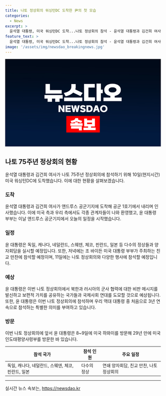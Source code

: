 ```yaml
---
title: 나토 정상회의 워싱턴DC 도착한 尹의 첫 모습
categories:
  - News
excerpt: >
  윤석열 대통령, 미국 워싱턴DC 도착...나토 정상회의 참석 - 윤석열 대통령과 김건희 여사가 나토 75주년 정상회의 참석을 위해 미국 워싱턴DC에 도착했다. 윤 대통령은 연쇄 양자회담을 비롯한 다양한 일정을 소화할 것으로 전해졌으며, 북한과 러시아의 군사 협력에 대한 비판적 메시지를 발신할 것으로 예상되고 있다. 또한, 나토 퍼블릭포럼에 참석하여 인도·태평양 세션의 연설을 진행할 예정이다. 이번 나토 정상회의 참석은 윤 대통령으로서는 처음으로, 우리 역대 대통령 중 처음이자 3년 연속된다. (150자)
feature_text: >
  윤석열 대통령, 미국 워싱턴DC 도착...나토 정상회의 참석 - 윤석열 대통령과 김건희 여사가 나토 75주년 정상회의 참석을 위해 미국 워싱턴DC에 도착했다. 윤 대통령은 연쇄 양자회담을 비롯한 다양한 일정을 소화할 것으로 전해졌으며, 북한과 러시아의 군사 협력에 대한 비판적 메시지를 발신할 것으로 예상되고 있다. 또한, 나토 퍼블릭포럼에 참석하여 인도·태평양 세션의 연설을 진행할 예정이다. 이번 나토 정상회의 참석은 윤 대통령으로서는 처음으로, 우리 역대 대통령 중 처음이자 3년 연속된다. (150자)
image: '/assets/img/newsdao_breakingnews.jpg'
---
```


<p><img src="/assets/img/newsdao_breakingnews.jpg" alt="implanttips 속보" /></p>

<h2 data-ke-size="size26">나토 75주년 정상회의 현황</h2>

<p data-ke-size="size16">윤석열 대통령과 김건희 여사가 나토 75주년 정상회의에 참석하기 위해 10일(현지시간) 미국 워싱턴DC에 도착했습니다. 이에 대한 현황을 살펴보겠습니다.</p>

<h3>도착</h3>

<p data-ke-size="size16">윤석열 대통령과 김건희 여사가 앤드루스 공군기지에 도착해 공군 1호기에서 내리며 인사했습니다. 이에 미국 측과 우리 측에서도 각종 관계자들이 나와 환영했고, 윤 대통령 부부는 이날 앤드루스 공군기지에서 오늘의 일정을 시작했습니다.</p>

<h3>일정</h3>

<p data-ke-size="size16">윤 대통령은 독일, 캐나다, 네덜란드, 스웨덴, 체코, 핀란드, 일본 등 다수의 정상들과 양자회담을 실시할 예정입니다. 또한, 저녁에는 조 바이든 미국 대통령 부부가 주최하는 친교 만찬에 참석할 예정이며, 11일에는 나토 정상회의와 다양한 행사에 참석할 예정입니다.</p>

<h3>예상</h3>

<p data-ke-size="size16">윤 대통령은 이번 나토 정상회의에서 북한과 러시아의 군사 협력에 대한 비판 메시지를 발신하고 보편적 가치를 공유하는 국가들과 국제사회 연대를 도모할 것으로 예상됩니다. 또한, 윤 대통령은 이번 나토 정상회의에 참석하며 우리 역대 대통령 중 처음으로 3년 연속으로 참석하는 특별한 의미를 부여하고 있습니다.</p>

<h3>방문</h3>

<p data-ke-size="size16">이번 나토 정상회의에 앞서 윤 대통령은 8~9일에 미국 하와이를 방문해 29년 만에 미국 인도태평양사령부를 방문한 바 있습니다.</p>

<table>
    <thead>
        <tr>
            <th>참석 국가</th>
            <th>참석 인원</th>
            <th>주요 일정</th>
        </tr>
    </thead>
    <tbody>
        <tr>
            <td>독일, 캐나다, 네덜란드, 스웨덴, 체코, 핀란드, 일본</td>
            <td>다수의 정상</td>
            <td>연쇄 양자회담, 친교 만찬, 나토 정상회의</td>
        </tr>
    </tbody>
</table>

<p><hr></p>
실시간 뉴스 속보는, <a href="https://newsdao.kr" rel="dofollow">https://newsdao.kr</a>


